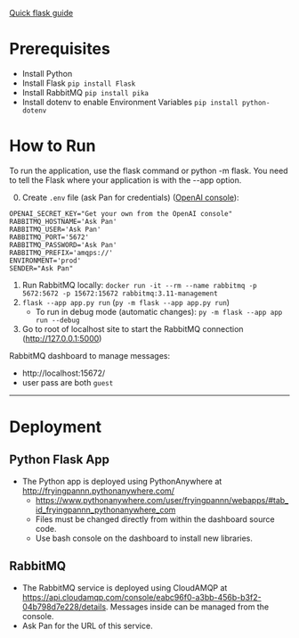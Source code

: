 [Quick flask guide](https://flask.palletsprojects.com/en/2.2.x/quickstart/)

# Prerequisites

- Install Python
- Install Flask `pip install Flask`
- Install RabbitMQ `pip install pika`
- Install dotenv to enable Environment Variables `pip install python-dotenv`

# How to Run

To run the application, use the flask command or python -m flask. You need to tell the Flask where your application is with the --app option.

0. Create `.env` file (ask Pan for credentials) ([OpenAI console](https://platform.openai.com/account/api-keys)):

```
OPENAI_SECRET_KEY="Get your own from the OpenAI console"
RABBITMQ_HOSTNAME='Ask Pan'
RABBITMQ_USER='Ask Pan'
RABBITMQ_PORT='5672'
RABBITMQ_PASSWORD='Ask Pan'
RABBITMQ_PREFIX='amqps://'
ENVIRONMENT='prod'
SENDER="Ask Pan"
```

1. Run RabbitMQ locally: `docker run -it --rm --name rabbitmq -p 5672:5672 -p 15672:15672 rabbitmq:3.11-management`
2. `flask --app app.py run` (`py -m flask --app app.py run`)
   - To run in debug mode (automatic changes): `py -m flask --app app run --debug`
3. Go to root of localhost site to start the RabbitMQ connection (http://127.0.0.1:5000)

RabbitMQ dashboard to manage messages:

- http://localhost:15672/
- user pass are both `guest`

---

# Deployment

## Python Flask App

- The Python app is deployed using PythonAnywhere at http://fryingpannn.pythonanywhere.com/
  - https://www.pythonanywhere.com/user/fryingpannn/webapps/#tab_id_fryingpannn_pythonanywhere_com
  - Files must be changed directly from within the dashboard source code.
  - Use bash console on the dashboard to install new libraries.

## RabbitMQ

- The RabbitMQ service is deployed using CloudAMQP at https://api.cloudamqp.com/console/eabc96f0-a3bb-456b-b3f2-04b798d7e228/details. Messages inside can be managed from the console.
- Ask Pan for the URL of this service.
